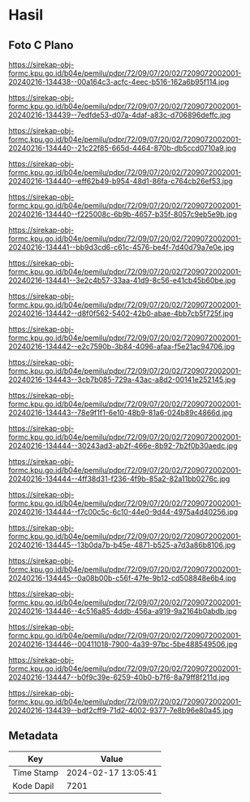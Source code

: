 # Hasil

## Foto C Plano

https://sirekap-obj-formc.kpu.go.id/b04e/pemilu/pdpr/72/09/07/20/02/7209072002001-20240216-134438--00a164c3-acfc-4eec-b516-162a6b95f114.jpg

https://sirekap-obj-formc.kpu.go.id/b04e/pemilu/pdpr/72/09/07/20/02/7209072002001-20240216-134439--7edfde53-d07a-4daf-a83c-d706896deffc.jpg

https://sirekap-obj-formc.kpu.go.id/b04e/pemilu/pdpr/72/09/07/20/02/7209072002001-20240216-134440--21c22f85-665d-4464-870b-db5ccd0710a9.jpg

https://sirekap-obj-formc.kpu.go.id/b04e/pemilu/pdpr/72/09/07/20/02/7209072002001-20240216-134440--eff62b49-b954-48d1-86fa-c764cb26ef53.jpg

https://sirekap-obj-formc.kpu.go.id/b04e/pemilu/pdpr/72/09/07/20/02/7209072002001-20240216-134440--f225008c-6b9b-4657-b35f-8057c9eb5e9b.jpg

https://sirekap-obj-formc.kpu.go.id/b04e/pemilu/pdpr/72/09/07/20/02/7209072002001-20240216-134441--bb9d3cd6-c61c-4576-be4f-7d40d79a7e0e.jpg

https://sirekap-obj-formc.kpu.go.id/b04e/pemilu/pdpr/72/09/07/20/02/7209072002001-20240216-134441--3e2c4b57-33aa-41d9-8c56-e41cb45b60be.jpg

https://sirekap-obj-formc.kpu.go.id/b04e/pemilu/pdpr/72/09/07/20/02/7209072002001-20240216-134442--d8f0f562-5402-42b0-abae-4bb7cb5f725f.jpg

https://sirekap-obj-formc.kpu.go.id/b04e/pemilu/pdpr/72/09/07/20/02/7209072002001-20240216-134442--e2c7590b-3b84-4096-afaa-f5e21ac94706.jpg

https://sirekap-obj-formc.kpu.go.id/b04e/pemilu/pdpr/72/09/07/20/02/7209072002001-20240216-134443--3cb7b085-729a-43ac-a8d2-00141e252145.jpg

https://sirekap-obj-formc.kpu.go.id/b04e/pemilu/pdpr/72/09/07/20/02/7209072002001-20240216-134443--78e9f1f1-6e10-48b9-81a6-024b89c4866d.jpg

https://sirekap-obj-formc.kpu.go.id/b04e/pemilu/pdpr/72/09/07/20/02/7209072002001-20240216-134444--30243ad3-ab2f-466e-8b92-7b2f0b30aedc.jpg

https://sirekap-obj-formc.kpu.go.id/b04e/pemilu/pdpr/72/09/07/20/02/7209072002001-20240216-134444--4ff38d31-f236-4f9b-85a2-82a11bb0276c.jpg

https://sirekap-obj-formc.kpu.go.id/b04e/pemilu/pdpr/72/09/07/20/02/7209072002001-20240216-134444--f7c00c5c-6c10-44e0-9d44-4975a4d40256.jpg

https://sirekap-obj-formc.kpu.go.id/b04e/pemilu/pdpr/72/09/07/20/02/7209072002001-20240216-134445--13b0da7b-b45e-4871-b525-a7d3a86b8106.jpg

https://sirekap-obj-formc.kpu.go.id/b04e/pemilu/pdpr/72/09/07/20/02/7209072002001-20240216-134445--0a08b00b-c56f-47fe-9b12-cd508848e6b4.jpg

https://sirekap-obj-formc.kpu.go.id/b04e/pemilu/pdpr/72/09/07/20/02/7209072002001-20240216-134446--4c516a85-4ddb-456a-a919-9a2164b0abdb.jpg

https://sirekap-obj-formc.kpu.go.id/b04e/pemilu/pdpr/72/09/07/20/02/7209072002001-20240216-134446--00411018-7900-4a39-97bc-5be488549506.jpg

https://sirekap-obj-formc.kpu.go.id/b04e/pemilu/pdpr/72/09/07/20/02/7209072002001-20240216-134447--b0f9c39e-6259-40b0-b7f6-8a79ff8f211d.jpg

https://sirekap-obj-formc.kpu.go.id/b04e/pemilu/pdpr/72/09/07/20/02/7209072002001-20240216-134439--bdf2cff9-71d2-4002-9377-7e8b96e80a45.jpg


## Metadata

| Key        | Value               |
| ---------- | ------------------- |
| Time Stamp | 2024-02-17 13:05:41 |
| Kode Dapil | 7201                |



